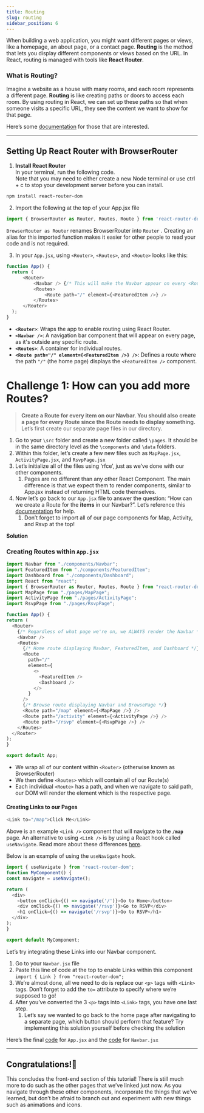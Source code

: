 ```yaml
---
title: Routing
slug: routing
sidebar_position: 6
---
```


When building a web application, you might want different pages or views, like a homepage, an about page, or a contact page. **Routing** is the method that lets you display different components or views based on the URL. In React, routing is managed with tools like **React Router**.

### What is Routing?

Imagine a website as a house with many rooms, and each room represents a different page. **Routing** is like creating paths or doors to access each room. By using routing in React, we can set up these paths so that when someone visits a specific URL, they see the content we want to show for that page.

Here’s some [documentation](https://www.w3schools.com/react/react_router.asp) for those that are interested.

---

## Setting Up React Router with BrowserRouter

1. **Install React Router**  
In your terminal, run the following code.  
Note that you may need to either create a new Node terminal or use ctrl + c to stop your development server before you can install.
  ```bash
  npm install react-router-dom
  ```
2. Import the following at the top of your App.jsx file
  ```js
  import { BrowserRouter as Router, Routes, Route } from 'react-router-dom';
  ```
  `BrowserRouter as Router` renames BrowserRouter into `Router` . Creating an alias for this imported function makes it easier for other people to read your code and is not required.

3. In your `App.jsx`, using `<Router>`, `<Routes>`, and `<Route>` looks like this:
  ```js
  function App() {
    return (
        <Router>
            <Navbar /> {/* This will make the Navbar appear on every <Route /> */}
            <Routes>
                <Route path="/" element={<FeaturedItem />} />
            </Routes>
        </Router>
    );
  }
  ```
- **`<Router>`**: Wraps the app to enable routing using React Router.
- **`<Navbar />`**: A navigation bar component that will appear on every page, as it's outside any specific route.
- **`<Routes>`**: A container for individual routes.
- **`<Route path="/" element={<FeaturedItem />} />`**: Defines a route where the path `"/"` (the home page) displays the `<FeaturedItem />` component.

# Challenge 1: How can you add more Routes?

> **Create a Route for every item on our Navbar. You should also create a page for every Route since the Route needs to display something.**
Let’s first create our separate page files in our directory.

1. Go to your `\src` folder and create a new folder called `\pages`. It should be in the same directory level as the `\components` and `\data` folders.
2. Within this folder, let’s create a few new files such as `MapPage.jsx`, `ActivityPage.jsx`, and `RsvpPage.jsx`
3. Let’s initialize all of the files using ‘rfce’, just as we’ve done with our other components.
    1. Pages are no different than any other React Component. The main difference is that we expect them to render components, similar to App.jsx instead of returning HTML code themselves.
4. Now let’s go back to our `App.jsx` file to answer the question: “How can we create a Route for the **items** in our Navbar?”. Let’s reference this [documentation](https://www.w3schools.com/react/react_router.asp) for help.
    1. Don’t forget to import all of our page components for Map, Activity, and Rsvp at the top!

**Solution**

### Creating Routes within `App.jsx`
  ```js
  import Navbar from "./components/Navbar";
import FeaturedItem from "./components/FeaturedItem";
import Dashboard from "./components/Dashboard";
import React from "react";
import { BrowserRouter as Router, Routes, Route } from "react-router-dom";
import MapPage from "./pages/MapPage";
import ActivityPage from "./pages/ActivityPage";
import RsvpPage from "./pages/RsvpPage";

function App() {
  return (
    <Router>
      {/* Regardless of what page we're on, we ALWAYS render the Navbar */}
      <Navbar />
      <Routes>
        {/* Home route displaying Navbar, FeaturedItem, and Dashboard */}
        <Route
          path="/"
          element={
            <>
              <FeaturedItem />
              <Dashboard />
            </>
          }
        />
        {/* Browse route displaying Navbar and BrowsePage */}
        <Route path="/map" element={<MapPage />} />
        <Route path="/activity" element={<ActivityPage />} />
        <Route path="/rsvp" element={<RsvpPage />} />
      </Routes>
    </Router>
  );
}

export default App;

  ```
  - We wrap all of our content within `<Router>` (otherwise known as BrowserRouter)
- We then define `<Routes>` which will contain all of our Route(s)
- Each individual `<Route>` has a path, and when we navigate to said path, our DOM will render the element which is the respective page.

#### Creating Links to our Pages ####

  ```js
  <Link to="/map">Click Me</Link>
  ```
  Above is an example `<Link />` component that will navigate to the **`/map`**  page. An alternative to using `<Link />` is by using a React hook called `useNavigate`.  Read more about these differences [here](https://stackoverflow.com/questions/71781348/difference-between-link-and-usenavigate-from-react-router-dom).

  Below is an example of using the `useNavigate` hook.

  ```js
import { useNavigate } from 'react-router-dom';
function MyComponent() {
  const navigate = useNavigate();

  return (
    <div>
      <button onClick={() => navigate('/')}>Go to Home</button>
      <div onClick={() => navigate('/rsvp')}>Go to RSVP</div>
      <h1 onClick={() => navigate('/rsvp')}>Go to RSVP</h1>
    </div>
  );
  }

export default MyComponent;
  ```
  Let’s try integrating these Links into our Navbar component.

1. Go to your `Navbar.jsx` file
2. Paste this line of code at the top to enable Links within this component
`import { Link } from "react-router-dom";`
3. We’re almost done, all we need to do is replace our `<p>` tags with `<Link>` tags. Don’t forget to add the `to=` attribute to specify where we’re supposed to go!
4. After you’ve converted the 3 `<p>` tags into `<Link>` tags, you have one last step.
    1. Let’s say we wanted to go back to the home page after navigating to a separate page, which button should perform that feature? Try implementing this solution yourself before checking the solution

Here’s the final [code](https://pastebin.com/bApTr9Xp) for `App.jsx` 
and the [code](https://pastebin.com/2nTd2KZE) for `Navbar.jsx`

---

## Congratulations!🥂

This concludes the front-end section of this tutorial! There is still much more to do such as the other pages that we’ve linked just now. As you navigate through these other components, incorporate the things that we’ve learned, but don’t be afraid to branch out and experiment with new things such as animations and icons.